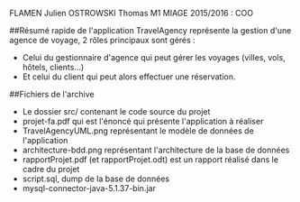 FLAMEN Julien
OSTROWSKI Thomas
M1 MIAGE 2015/2016 : COO

##Résumé rapide de l'application
TravelAgency représente la gestion d'une agence de voyage, 2 rôles principaux sont gérés :
- Celui du gestionnaire d'agence qui peut gérer les voyages (villes, vols, hôtels, clients...)
- Et celui du client qui peut alors effectuer une réservation.

##Fichiers de l'archive
- Le dossier src/ contenant le code source du projet
- projet-fa.pdf qui est l'énoncé qui présente l'application à réaliser
- TravelAgencyUML.png représentant le modèle de données de l'application
- architecture-bdd.png représentant l'architecture de la base de données 
- rapportProjet.pdf (et rapportProjet.odt) est un rapport réalisé dans le cadre du projet
- script.sql, dump de la base de données
- mysql-connector-java-5.1.37-bin.jar
